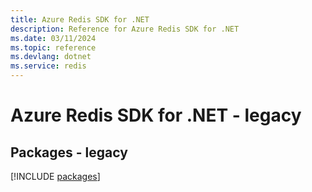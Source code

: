 ```yaml
---
title: Azure Redis SDK for .NET
description: Reference for Azure Redis SDK for .NET
ms.date: 03/11/2024
ms.topic: reference
ms.devlang: dotnet
ms.service: redis
---
```

# Azure Redis SDK for .NET - legacy
## Packages - legacy
[!INCLUDE [packages](redis-index.md)]